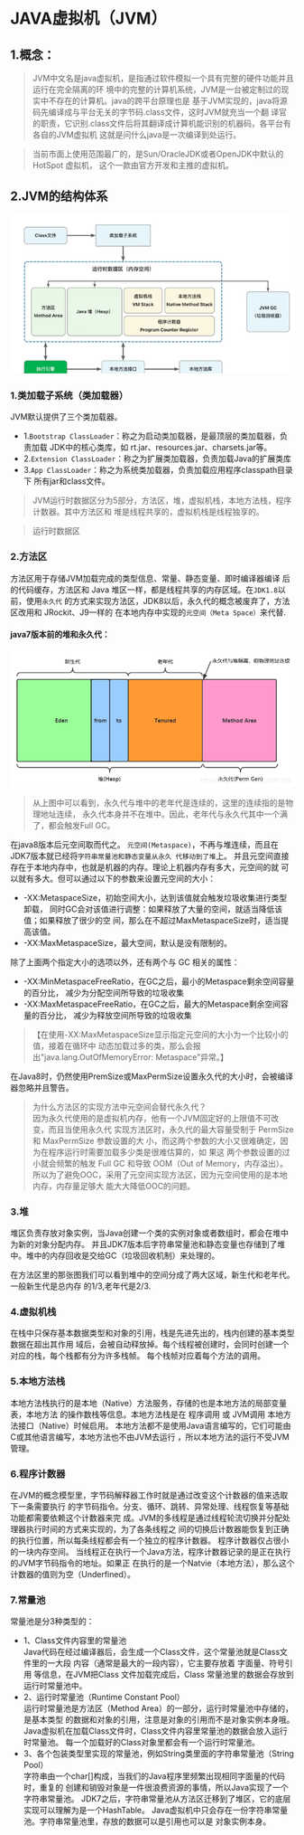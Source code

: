 # JAVA虚拟机（JVM）
## 1.概念：
>JVM中文名是java虚拟机，是指通过软件模拟一个具有完整的硬件功能并且运行在完全隔离的环
境中的完整的计算机系统，JVM是一台被定制过的现实中不存在的计算机。java的跨平台原理也是
基于JVM实现的，java将源码先编译成与平台无关的字节码.class文件，这时JVM就充当一个翻
译官的职责，它识别.class文件后将其翻译成计算机能识别的机器码，各平台有各自的JVM虚拟机
这就是问什么java是一次编译到处运行。

>当前市面上使用范围最广的，是Sun/OracleJDK或者OpenJDK中默认的 HotSpot 虚拟机，
这个一款由官方开发和主推的虚拟机。
## 2.JVM的结构体系
![img.png](../img/img_134.png)
### 1.类加载子系统（类加载器）
JVM默认提供了三个类加载器。
  - 1.`Bootstrap ClassLoader`：称之为启动类加载器，是最顶层的类加载器，负责加载
  JDK中的核心类库，如 rt.jar、resources.jar、charsets.jar等。 
  - 2.`Extension ClassLoader`：称之为扩展类加载器，负责加载Java的扩展类库
  - 3.`App ClassLoader`：称之为系统类加载器，负责加载应用程序classpath目录下
  所有jar和class文件。
>JVM运行时数据区分为5部分，方法区，堆，虚拟机栈，本地方法栈，程序计数器。其中方法区和
堆是线程共享的，虚拟机栈是线程独享的。

> 运行时数据区
### 2.方法区

方法区用于存储JVM加载完成的类型信息、常量、静态变量、即时编译器编译
后的代码缓存，方法区和 Java 堆区一样，都是线程共享的内存区域。在`JDK1.8`以前，使用`永久代`
的方式来实现方法区，JDK8以后，永久代的概念被废弃了，方法区改用和 JRockit、J9一样的
在本地内存中实现的`元空间（Meta Space）`来代替.

#### java7版本前的堆和永久代：

![img_6.png](../img/img_162.png)

>从上图中可以看到，永久代与堆中的老年代是连续的，这里的连续指的是物理地址连续，
永久代本身并不在堆中。因此，老年代与永久代其中一个满了，都会触发Full GC。

在java8版本后元空间取而代之。
`元空间(Metaspace)`，不再与堆连续，而且在JDK7版本就已经将`字符串常量池和静态变量从永久
代移动到了堆`上。
并且元空间直接存在于本地内存中，也就是机器的内存。理论上机器内存有多大，元空间的就
可以就有多大。但可以通过以下的参数来设置元空间的大小：

- -XX:MetaspaceSize，初始空间大小，达到该值就会触发垃圾收集进行类型卸载，
同时GC会对该值进行调整：如果释放了大量的空间，就适当降低该值；如果释放了很少的空
间，那么在不超过MaxMetaspaceSize时，适当提高该值。
- -XX:MaxMetaspaceSize，最大空间，默认是没有限制的。

除了上面两个指定大小的选项以外，还有两个与 GC 相关的属性：

- -XX:MinMetaspaceFreeRatio，在GC之后，最小的Metaspace剩余空间容量的百分比，
减少为分配空间所导致的垃圾收集
- -XX:MaxMetaspaceFreeRatio，在GC之后，最大的Metaspace剩余空间容量的百分比，
减少为释放空间所导致的垃圾收集

>【在使用-XX:MaxMetaspaceSize显示指定元空间的大小为一个比较小的值，接着在循环中
动态加载过多的类，那么会报出"java.lang.OutOfMemoryError: Metaspace"异常。】

在Java8时，仍然使用PremSize或MaxPermSize设置永久代的大小时，会被编译器忽略并且警告。

>为什么方法区的实现方法中元空间会替代永久代？<br>
因为永久代使用的是虚拟机内存，他有一个JVM固定好的上限值不可改变，而且当使用永久代
实现方法区时，永久代的最大容量受制于 PermSize 和 MaxPermSize 参数设置的大
小，而这两个参数的大小又很难确定，因为在程序运行时需要加载多少类是很难估算的，如 果这
两个参数设置的过小就会频繁的触发 Full GC 和导致 OOM（Out of Memory，内存溢出）。
所以为了避免OOC，采用了元空间实现方法区，因为元空间使用的是本地内存，内存量足够大
能大大降低OOC的问题。
### 3.堆

堆区负责存放对象实例，当Java创建一个类的实例对象或者数组时，都会在堆中为新的对象分配内存。
并且JDK7版本后字符串常量池和静态变量也存储到了堆中。堆中的内存回收是交给GC（垃圾回收机制）来处理的。

在方法区里的那张图我们可以看到堆中的空间分成了两大区域，新生代和老年代。一般新生代是总内存
的1/3,老年代是2/3.


### 4.虚拟机栈

在栈中只保存基本数据类型和对象的引用，栈是先进先出的，栈内创建的基本类型数据在超出其作用
域后，会被自动释放掉。每个线程被创建时，会同时创建一个对应的栈，每个栈都有分为许多栈帧。
每个栈帧对应着每个方法的调用。

### 5.本地方法栈

本地方法栈执行的是本地（Native）方法服务，存储的也是本地方法的局部变量表，本地方法
的操作数栈等信息。本地方法栈是在 程序调用 或 JVM调用 本地方法接口（Native）时候启用。
本地方法都不是使用Java语言编写的，它们可能由C或其他语言编写，本地方法也不由JVM去运行
，所以本地方法的运行不受JVM管理。

### 6.程序计数器

在JVM的概念模型里，字节码解释器工作时就是通过改变这个计数器的值来选取下一条需要执行
的字节码指令。分支、循环、跳转、异常处理、线程恢复等基础功能都需要依赖这个计数器来完
成。JVM的多线程是通过线程轮流切换并分配处理器执行时间的方式来实现的，为了各条线程之
间的切换后计数器能恢复到正确的执行位置，所以每条线程都会有一个独立的程序计数器。
程序计数器仅占很小的一块内存空间。
当线程正在执行一个Java方法，程序计数器记录的是正在执行的JVM字节码指令的地址。如果正
在执行的是一个Natvie（本地方法），那么这个计数器的值则为空（Underfined）。

### 7.常量池
常量池是分3种类型的：
- 1、Class文件内容里的常量池<br>
Java代码在经过编译器后，会生成一个Class文件，这个常量池就是Class文件里的一大段
内容（通常是最大的一段内容），它主要存放着 字面量、符号引用 等信息，在JVM把Class
文件加载完成后，Class 常量池里的数据会存放到运行时常量池中。
- 2、运行时常量池（Runtime Constant Pool）<br>
运行时常量池是方法区（Method Area）的一部分，运行时常量池中存储的，是基本类型
的数据和对象的引用，注意是对象的引用而不是对象实例本身哦。
Java虚拟机在加载Class文件时，Class文件内容里常量池的数据会放入运行时常量池。
每一个加载好的Class对象里都会有一个运行时常量池。
- 3、各个包装类型里实现的常量池，例如String类里面的字符串常量池（String Pool）<br>
字符串由一个char[]构成，当我们的Java程序里频繁出现相同字面量的代码时，重复的
创建和销毁对象是一件很浪费资源的事情，所以Java实现了一个字符串常量池。
JDK7之后，字符串常量池从方法区迁移到了堆区，它的底层实现可以理解为是一个HashTable。
Java虚拟机中只会存在一份字符串常量池。字符串常量池里，存放的数据可以是引用也可以是
对象实例本身。








